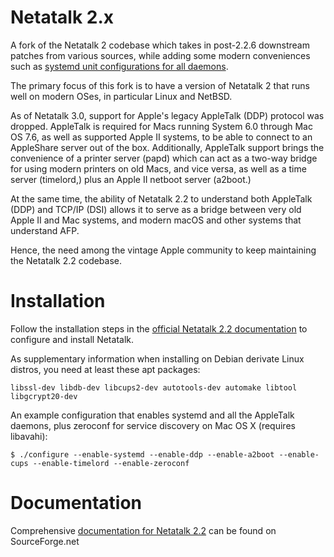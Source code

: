 # Netatalk 2.x
A fork of the Netatalk 2 codebase which takes in post-2.2.6 downstream patches from various sources, while adding some modern conveniences such as [systemd unit configurations for all daemons](https://github.com/rdmark/Netatalk/tree/branch-netatalk-2-2-x/distrib/initscripts).

The primary focus of this fork is to have a version of Netatalk 2 that runs well on modern OSes, in particular Linux and NetBSD.

As of Netatalk 3.0, support for Apple's legacy AppleTalk (DDP) protocol was dropped. AppleTalk is required for Macs running System 6.0 through Mac OS 7.6, as well as supported Apple II systems, to be able to connect to an AppleShare server out of the box. Additionally, AppleTalk support brings the convenience of a printer server (papd) which can act as a two-way bridge for using modern printers on old Macs, and vice versa, as well as a time server (timelord,) plus an Apple II netboot server (a2boot.)

At the same time, the ability of Netatalk 2.2 to understand both AppleTalk (DDP) and TCP/IP (DSI) allows it to serve as a bridge between very old Apple II and Mac systems, and modern macOS and other systems that understand AFP.

Hence, the need among the vintage Apple community to keep maintaining the Netatalk 2.2 codebase.

# Installation
Follow the installation steps in the [official Netatalk 2.2 documentation](http://netatalk.sourceforge.net/2.2/htmldocs/installation.html) to configure and install Netatalk.

As supplementary information when installing on Debian derivate Linux distros, you need at least these apt packages:
```
libssl-dev libdb-dev libcups2-dev autotools-dev automake libtool libgcrypt20-dev
```

An example configuration that enables systemd and all the AppleTalk daemons, plus zeroconf for service discovery on Mac OS X (requires libavahi):
```
$ ./configure --enable-systemd --enable-ddp --enable-a2boot --enable-cups --enable-timelord --enable-zeroconf
```

# Documentation
Comprehensive [documentation for Netatalk 2.2](http://netatalk.sourceforge.net/2.2/htmldocs/) can be found on SourceForge.net
